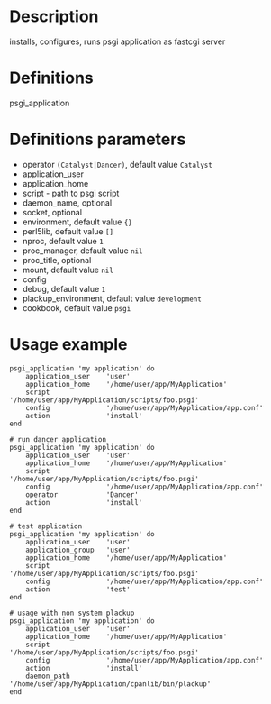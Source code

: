 # Description
installs, configures, runs psgi application as fastcgi server

# Definitions
psgi_application

# Definitions parameters
- operator `(Catalyst|Dancer)`, default value `Catalyst`
- application_user
- application_home
- script - path to psgi script
- daemon_name, optional
- socket, optional
- environment, default value `{}`
- perl5lib, default value `[]`
- nproc, default value `1`
- proc_manager, default value `nil`
- proc_title, optional
- mount, default value `nil` 
- config 
- debug, default value `1`
- plackup_environment, default value `development`
- cookbook, default value `psgi`


# Usage example

    psgi_application 'my application' do
        application_user    'user'
        application_home    '/home/user/app/MyApplication'
        script              '/home/user/app/MyApplication/scripts/foo.psgi'
        config              '/home/user/app/MyApplication/app.conf'
        action              'install'      
    end

    # run dancer application
    psgi_application 'my application' do
        application_user    'user'
        application_home    '/home/user/app/MyApplication'
        script              '/home/user/app/MyApplication/scripts/foo.psgi'
        config              '/home/user/app/MyApplication/app.conf'
        operator            'Dancer'
        action              'install'      
    end
    
    # test application
    psgi_application 'my application' do
        application_user    'user'
        application_group   'user'
        application_home    '/home/user/app/MyApplication'
        script              '/home/user/app/MyApplication/scripts/foo.psgi'
        config              '/home/user/app/MyApplication/app.conf'
        action              'test'      
    end

    # usage with non system plackup
    psgi_application 'my application' do
        application_user    'user'
        application_home    '/home/user/app/MyApplication'
        script              '/home/user/app/MyApplication/scripts/foo.psgi'
        config              '/home/user/app/MyApplication/app.conf'
        action              'install'
        daemon_path         '/home/user/app/MyApplication/cpanlib/bin/plackup'      
    end


